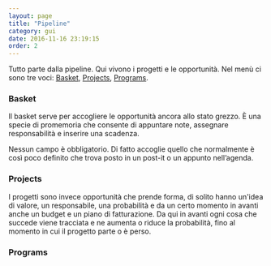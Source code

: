 ```yaml
---
layout: page
title: "Pipeline"
category: gui
date: 2016-11-16 23:19:15
order: 2
---
```


Tutto parte dalla pipeline. Qui vivono i progetti e le opportunità. Nel menù ci sono tre voci: [Basket](#basket), [Projects](#projects), [Programs](#programs).

### <a name="basket"></a>Basket

Il basket serve per accogliere le opportunità ancora allo stato grezzo. È una specie di promemoria che consente di appuntare note, assegnare responsabilità e inserire una scadenza.

Nessun campo è obbligatorio. Di fatto accoglie quello che normalmente è così poco definito che trova posto in un post-it o un appunto nell’agenda.

### <a name="projects"></a>Projects

I progetti sono invece opportunità che prende forma, di solito hanno un'idea di valore, un responsabile, una probabilità e da un certo momento in avanti anche un budget e un piano di fatturazione. Da qui in avanti ogni cosa che succede viene tracciata e ne aumenta o riduce la probabilità, fino al momento in cui il progetto parte o è perso.

### <a name="programs"></a>Programs
